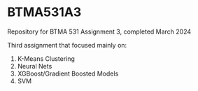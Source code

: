 # BTMA531A3
Repository for BTMA 531 Assignment 3, completed March 2024

Third assignment that focused mainly on:

1. K-Means Clustering
2. Neural Nets
3. XGBoost/Gradient Boosted Models
4. SVM
